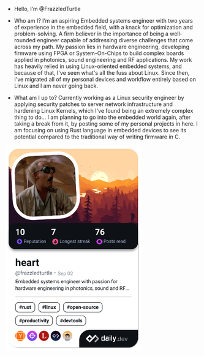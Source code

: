 - Hello, I’m @FrazzledTurtle

- Who am I?
    I’m an aspiring Embedded systems engineer with two years of experience in the embedded field, with a knack for optimization and problem-solving. A firm believer in the importance of being a well-rounded engineer capable of addressing diverse challenges that come across my path. My passion lies in hardware engineering, developing firmware using FPGA or System-On-Chips to build complex boards applied in photonics, sound engineering and RF applications. My work has heavily relied in using Linux-oriented embedded systems, and because of that, I've seen what's all the fuss about Linux. Since then, I've migrated all of my personal devices and workflow entirely based on Linux and I am never going back.

- What am I up to?
Currently working as a Linux security engineer by applying security patches to server network infrastructure and hardening Linux Kernels, which I've found being an extremely complex thing to do... 
I am planning to go into the embedded world again, after taking a break from it, by posting some of my personal projects in here. I am focusing on using Rust language in embedded devices to see its potential compared to the traditional way of writing firmware in C.

<a href="https://app.daily.dev/frazzledturtle"><img src="./devcard.png"  width="356" alt="heart's Dev Card"/></a>
